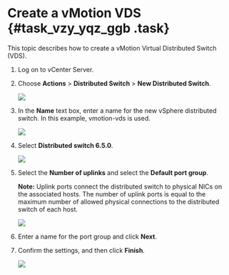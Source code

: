 # Create a vMotion VDS {#task_vzy_yqz_ggb .task}

This topic describes how to create a vMotion Virtual Distributed Switch \(VDS\).

1.  Log on to vCenter Server. 
2.  Choose **Actions** \> **Distributed Switch** \> **New Distributed Switch**. 

    ![](http://static-aliyun-doc.oss-cn-hangzhou.aliyuncs.com/assets/img/84632/154886331035546_en-US.png)

3.  In the **Name** text box, enter a name for the new vSphere distributed switch. In this example, vmotion-vds is used. 

    ![](http://static-aliyun-doc.oss-cn-hangzhou.aliyuncs.com/assets/img/84632/154886331035548_en-US.png)

4.  Select **Distributed switch 6.5.0**. 

    ![](http://static-aliyun-doc.oss-cn-hangzhou.aliyuncs.com/assets/img/84632/154886331035549_en-US.png)

5.  Select the **Number of uplinks** and select the **Default port group**. 

    **Note:** Uplink ports connect the distributed switch to physical NICs on the associated hosts. The number of uplink ports is equal to the maximum number of allowed physical connections to the distributed switch of each host.

    ![](http://static-aliyun-doc.oss-cn-hangzhou.aliyuncs.com/assets/img/84632/154886331035550_en-US.png)

6.  Enter a name for the port group and click **Next**. 
7.  Confirm the settings, and then click **Finish**. 

    ![](http://static-aliyun-doc.oss-cn-hangzhou.aliyuncs.com/assets/img/84632/154886331035551_en-US.png)


